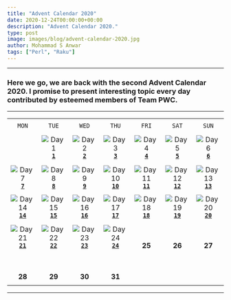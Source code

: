 ```yaml
---
title: "Advent Calendar 2020"
date: 2020-12-24T00:00:00+00:00
description: "Advent Calendar 2020."
type: post
image: images/blog/advent-calendar-2020.jpg
author: Mohammad S Anwar
tags: ["Perl", "Raku"]
---
```

***

### Here we go, we are back with the second **Advent Calendar 2020**. I promise to present interesting topic every day contributed by esteemed members of **Team PWC**.

***

| | | | | | | |
| :---: | :---: | :---: | :---: | :---: | :---: | :---: |
| | | | | | | |
| `MON`<br> |  `TUE`<br> | `WED`<br> |  `THU`<br>| `FRI`<br>|  `SAT`<br> |  `SUN`<br> |
| | | | | | | |
| <br><br><br>             | ![Day 1](/images/blog/2020-12-01-thumbnail.jpg)<br>[**`1`**](/blog/advent-calendar-2020-12-01)             | ![Day 2](/images/blog/2020-12-02-thumbnail.jpg)<br>[**`2`**](/blog/advent-calendar-2020-12-02)               | ![Day 3](/images/blog/2020-12-03-thumbnail.jpg)<br>[**`3`**](/blog/advent-calendar-2020-12-03)                   | ![Day 4](/images/blog/2020-12-04-thumbnail.jpg)<br>[**`4`**](/blog/advent-calendar-2020-12-04)                   | ![Day 5](/images/blog/2020-12-05-thumbnail.jpg)<br>[**`5`**](/blog/advent-calendar-2020-12-05)                   | ![Day 6](/images/blog/2020-12-06-thumbnail.jpg)<br>[**`6`**](/blog/advent-calendar-2020-12-06)            |
| | | | | | | |
| ![Day 7](/images/blog/2020-12-07-thumbnail.jpg)<br>[**`7`**](/blog/advent-calendar-2020-12-07)<br>       | ![Day 8](/images/blog/2020-12-08-thumbnail.jpg)<br>[**`8`**](/blog/advent-calendar-2020-12-08)             | ![Day 9](/images/blog/2020-12-09-thumbnail.jpg)<br>[**`9`**](/blog/advent-calendar-2020-12-09)             | ![Day 10](/images/blog/2020-12-10-thumbnail.jpg)<br>[**`10`**](/blog/advent-calendar-2020-12-10)                   | ![Day 11](/images/blog/2020-12-11-thumbnail.jpg)<br>[**`11`**](/blog/advent-calendar-2020-12-11)                   | ![Day 12](/images/blog/2020-12-12-thumbnail.jpg)<br>[**`12`**](/blog/advent-calendar-2020-12-12)                   | ![Day 13](/images/blog/2020-12-13-thumbnail.jpg)<br>[**`13`**](/blog/advent-calendar-2020-12-13)                   |
| | | | | | | |
| ![Day 14](/images/blog/2020-12-14-thumbnail.jpg)<br>[**`14`**](/blog/advent-calendar-2020-12-14)<br>       | ![Day 15](/images/blog/2020-12-15-thumbnail.jpg)<br>[**`15`**](/blog/advent-calendar-2020-12-15)             | ![Day 16](/images/blog/2021-12-16-thumbnail.jpg)<br>[**`16`**](/blog/advent-calendar-2020-12-16)             | ![Day 17](/images/blog/2021-12-17-thumbnail.jpg)<br>[**`17`**](/blog/advent-calendar-2020-12-17)                   | ![Day 18](/images/blog/2020-12-18-thumbnail.jpg)<br>[**`18`**](/blog/advent-calendar-2020-12-18)                   | ![Day 19](/images/blog/2021-12-19-thumbnail.jpg)<br>[**`19`**](/blog/advent-calendar-2020-12-19)                   | ![Day 20](/images/blog/2021-12-20-thumbnail.jpg)<br>[**`20`**](/blog/advent-calendar-2020-12-20)                   |
| | | | | | | |
| ![Day 21](/images/blog/2020-12-21-thumbnail.jpg)<br>[**`21`**](/blog/advent-calendar-2020-12-21)<br>       | ![Day 22](/images/blog/2020-12-22-thumbnail.jpg)<br>[**`22`**](/blog/advent-calendar-2020-12-22)             | ![Day 23](/images/blog/2020-12-23-thumbnail.jpg)<br>[**`23`**](/blog/advent-calendar-2020-12-23)             | ![Day 24](/images/blog/2020-12-24-thumbnail.jpg)<br>[**`24`**](/blog/advent-calendar-2020-12-24)                   | <br><br>**25**<br>                   | <br><br>**26**<br>                  | <br><br>**27**<br>                |
| | | | | | | |
| <br><br>**28**<br>       | <br><br>**29**<br>             | <br><br>**30**<br>             | <br><br>**31**<br>                   |                    |                    |                    |
| | | | | | | |

***
